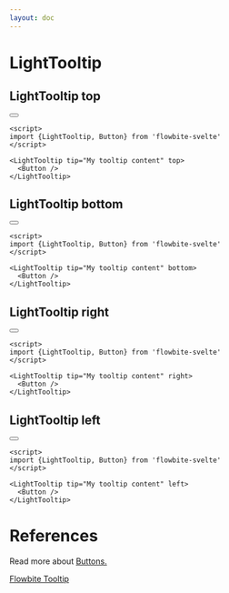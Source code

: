 ```yaml
---
layout: doc
---
```


<script>
import {LightTooltip, Button} from '$lib/index'
</script>

<h1 class="text-3xl w-full dark:text-white py-8">LightTooltip</h1>

<h2 class="text-2xl w-full dark:text-white py-8">LightTooltip top</h2>

<div class="container flex flex-wrap justify-center rounded-xl my-4 mx-auto bg-gradient-to-r bg-white dark:bg-gray-900 border border-gray-200 dark:border-gray-700 p-2 sm:p-6">
  <LightTooltip tip="My tooltip content" top>
    <Button />
  </LightTooltip>
</div>

```svelte
<script>
import {LightTooltip, Button} from 'flowbite-svelte'
</script>

<LightTooltip tip="My tooltip content" top>
  <Button />
</LightTooltip>
```


<h2 class="text-2xl w-full dark:text-white py-8">LightTooltip bottom</h2>

<div class="container flex flex-wrap justify-center rounded-xl my-4 mx-auto bg-gradient-to-r bg-white dark:bg-gray-900 border border-gray-200 dark:border-gray-700 p-2 sm:p-6">
  <LightTooltip tip="My tooltip content" bottom>
    <Button />
  </LightTooltip>
</div>

```svelte
<script>
import {LightTooltip, Button} from 'flowbite-svelte'
</script>

<LightTooltip tip="My tooltip content" bottom>
  <Button />
</LightTooltip>
```

<h2 class="text-2xl w-full dark:text-white py-8">LightTooltip right</h2>

<div class="container flex flex-wrap justify-center rounded-xl my-4 mx-auto bg-gradient-to-r bg-white dark:bg-gray-900 border border-gray-200 dark:border-gray-700 p-2 sm:p-6">
  <LightTooltip tip="My tooltip content" right>
    <Button />
  </LightTooltip>
</div>

```svelte
<script>
import {LightTooltip, Button} from 'flowbite-svelte'
</script>

<LightTooltip tip="My tooltip content" right>
  <Button />
</LightTooltip>
```


<h2 class="text-2xl w-full dark:text-white py-8">LightTooltip left</h2>

<div class="container flex flex-wrap justify-center rounded-xl my-4 mx-auto bg-gradient-to-r bg-white dark:bg-gray-900 border border-gray-200 dark:border-gray-700 p-2 sm:p-6">
  <LightTooltip tip="My tooltip content" left>
    <Button />
  </LightTooltip>
</div>

```svelte
<script>
import {LightTooltip, Button} from 'flowbite-svelte'
</script>

<LightTooltip tip="My tooltip content" left>
  <Button />
</LightTooltip>
```

<h1 class="text-3xl w-full dark:text-white py-8">References</h1>

<p class="dark:text-white pt-4 w-full">Read more about <a href="https://flowbite-svelte.vercel.app/buttons" class="text-blue-600 hover:underline dark:text-blue-500">Buttons.</a></p>
<p class="dark:text-white pt-4 w-full"><a href="https://flowbite.com/docs/components/tooltips/" target="_blank" class="text-blue-600 hover:underline dark:text-blue-500">Flowbite Tooltip</a></p>